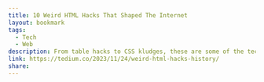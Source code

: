 ```yaml
---
title: 10 Weird HTML Hacks That Shaped The Internet
layout: bookmark
tags:
  - Tech
  - Web
description: From table hacks to CSS kludges, these are some of the techniques that helped web developers get their fancy pages on the internet.
link: https://tedium.co/2023/11/24/weird-html-hacks-history/
share:
---
```


